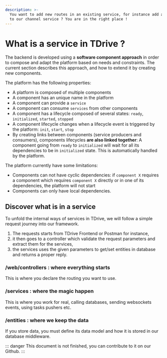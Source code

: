 ```yaml
---
description: >-
  You want to add new routes in an existing service, for instance add a feature
  to our channel service ? You are in the right place !
---
```


# What is a service in TDrive ?

The backend is developed using a **software component approach** in order to compose and adapt the platform based on needs and constraints. The current section describes this approach, and how to extend it by creating new components.

The platform has the following properties:

- A platform is composed of multiple components
- A component has an unique name in the platform
- A component can provide a `service`
- A component can consume `services` from other components
- A component has a lifecycle composed of several states: `ready`, `initialized`, `started`, `stopped`
- A component lifecycle changes when a lifecycle event is triggered by the platform: `init`, `start`, `stop`
- By creating links between components \(service producers and consumers\), components lifecycles **are also linked together**: A component going from `ready` to `initialized` will wait for all its dependencies to be in `initialized` state. This is automatically handled by the platform.

The platform currently have some limitations:

- Components can not have cyclic dependencies: if `component X` requires a component which requires `component X` directly or in one of its dependencies, the platform will not start
- Components can only have local dependencies.

## Discover what is in a service

To unfold the internal ways of services in TDrive, we will follow a simple request journey into our framework.

1. The requests starts from TDrive Frontend or Postman for instance,
2. it then goes to a controller which validate the request parameters and extract them for the services,
3. the services uses the given parameters to get/set entities in database and returns a proper reply.

### /web/controllers : where everything starts

This is where you declare the routing you want to use.

### /services : where the magic happen

This is where you work for real, calling databases, sending websockets events, using tasks pushers etc.

### /entities : where we keep the data

If you store data, you must define its data model and how it is stored in our database middleware.

::: danger
This document is not finished, you can contribute to it on our Github.
:::

